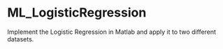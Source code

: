 # ML_LogisticRegression
Implement the Logistic Regression in Matlab and apply it to two different datasets.
